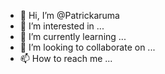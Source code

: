 - 👋 Hi, I’m @Patrickaruma
- 👀 I’m interested in ...
- 🌱 I’m currently learning ...
- 💞️ I’m looking to collaborate on ...
- 📫 How to reach me ...

<!---
Patrickaruma/Patrickaruma is a ✨ special ✨ repository because its `README.md` (this file) appears on your GitHub profile.
You can click the Preview link to take a look at your changes.
--->
